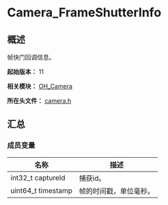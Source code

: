 # Camera_FrameShutterInfo

## 概述

帧快门回调信息。

**起始版本：** 11

**相关模块：** [OH_Camera](capi-oh-camera.md)

**所在头文件：** [camera.h](capi-camera-h.md)

## 汇总

### 成员变量

| 名称 | 描述 |
| -- | -- |
| int32_t captureId | 捕获id。 |
| uint64_t timestamp | 帧的时间戳，单位毫秒。 |



